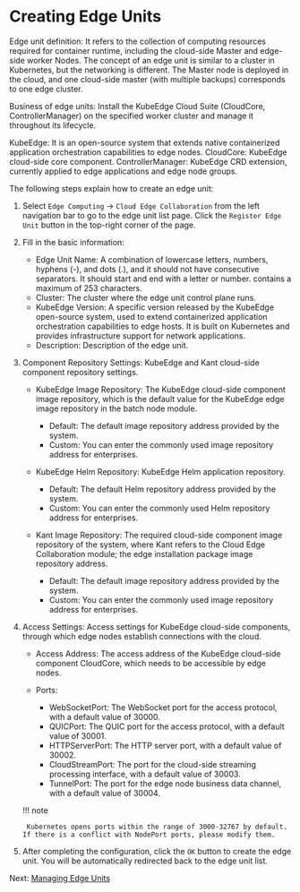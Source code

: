 # Creating Edge Units

Edge unit definition: It refers to the collection of computing resources required for container runtime, including the cloud-side Master and edge-side worker Nodes. The concept of an edge unit is similar to a cluster in Kubernetes, but the networking is different. The Master node is deployed in the cloud, and one cloud-side master (with multiple backups) corresponds to one edge cluster.

Business of edge units: Install the KubeEdge Cloud Suite (CloudCore, ControllerManager) on the specified worker cluster and manage it throughout its lifecycle.

KubeEdge: It is an open-source system that extends native containerized application orchestration capabilities to edge nodes.
CloudCore: KubeEdge cloud-side core component.
ControllerManager: KubeEdge CRD extension, currently applied to edge applications and edge node groups.

The following steps explain how to create an edge unit:

1. Select `Edge Computing` -> `Cloud Edge Collaboration` from the left navigation bar to go to the edge unit list page. Click the `Register Edge Unit` button in the top-right corner of the page.

2. Fill in the basic information:

    - Edge Unit Name: A combination of lowercase letters, numbers, hyphens (-), and dots (.), and it should not have consecutive separators. It should start and end with a letter or number. contains a maximum of 253 characters.
    - Cluster: The cluster where the edge unit control plane runs.
    - KubeEdge Version: A specific version released by the KubeEdge open-source system, used to extend containerized application orchestration capabilities to edge hosts. It is built on Kubernetes and provides infrastructure support for network applications.

    <!--- Edge Component Replicas: The number of replicas of cloud-side edge components to ensure high availability when cloud-side nodes fail.-->

    - Description: Description of the edge unit.

3. Component Repository Settings: KubeEdge and Kant cloud-side component repository settings.

    - KubeEdge Image Repository: The KubeEdge cloud-side component image repository, which is the default value for the KubeEdge edge image repository in the batch node module.
        - Default: The default image repository address provided by the system.
        - Custom: You can enter the commonly used image repository address for enterprises.

    - KubeEdge Helm Repository: KubeEdge Helm application repository.
        - Default: The default Helm repository address provided by the system.
        - Custom: You can enter the commonly used Helm repository address for enterprises.

    - Kant Image Repository: The required cloud-side component image repository of the system, where Kant refers to the Cloud Edge Collaboration module; the edge installation package image repository address.
        - Default: The default image repository address provided by the system.
        - Custom: You can enter the commonly used image repository address for enterprises.

4. Access Settings: Access settings for KubeEdge cloud-side components, through which edge nodes establish connections with the cloud.

    - Access Address: The access address of the KubeEdge cloud-side component CloudCore, which needs to be accessible by edge nodes.

    - Ports:
        - WebSocketPort: The WebSocket port for the access protocol, with a default value of 30000.
        - QUICPort: The QUIC port for the access protocol, with a default value of 30001.
        - HTTPServerPort: The HTTP server port, with a default value of 30002.
        - CloudStreamPort: The port for the cloud-side streaming processing interface, with a default value of 30003.
        - TunnelPort: The port for the edge node business data channel, with a default value of 30004.

    !!! note

        Kubernetes opens ports within the range of 3000-32767 by default. If there is a conflict with NodePort ports, please modify them.

5. After completing the configuration, click the `OK` button to create the edge unit. You will be automatically redirected back to the edge unit list.

Next: [Managing Edge Units](./manage-unit.md)
